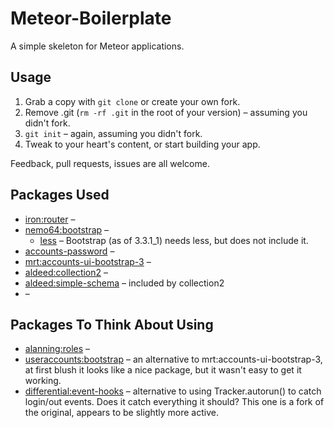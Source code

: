 Meteor-Boilerplate
==================

A simple skeleton for Meteor applications.

## Usage

1. Grab a copy with `git clone` or create your own fork.
1. Remove .git (`rm -rf .git` in the root of your version) – assuming you didn't fork.
1. `git init` – again, assuming you didn't fork.
1. Tweak to your heart's content, or start building your app.

Feedback, pull requests, issues are all welcome.

## Packages Used

* [iron:router]() –
* [nemo64:bootstrap](https://github.com/Nemo64/meteor-bootstrap) –
	* [less]() – Bootstrap (as of 3.3.1_1) needs less, but does not include it.
* [accounts-password]() –
* [mrt:accounts-ui-bootstrap-3]() –
* [aldeed:collection2](https://github.com/aldeed/meteor-collection2) –
* [aldeed:simple-schema](https://github.com/aldeed/meteor-simple-schema#example) – included by collection2
* []() –


## Packages To Think About Using

* [alanning:roles](https://github.com/alanning/meteor-roles) –
* [useraccounts:bootstrap](https://github.com/meteor-useraccounts/bootstrap) – an alternative to mrt:accounts-ui-bootstrap-3, at first blush it looks like a nice package, but it wasn't easy to get it working.
* [differential:event-hooks](https://github.com/Differential/meteor-event-hooks) – alternative to using Tracker.autorun() to catch login/out events. Does it catch everything it should? This one is a fork of the original, appears to be slightly more active.
